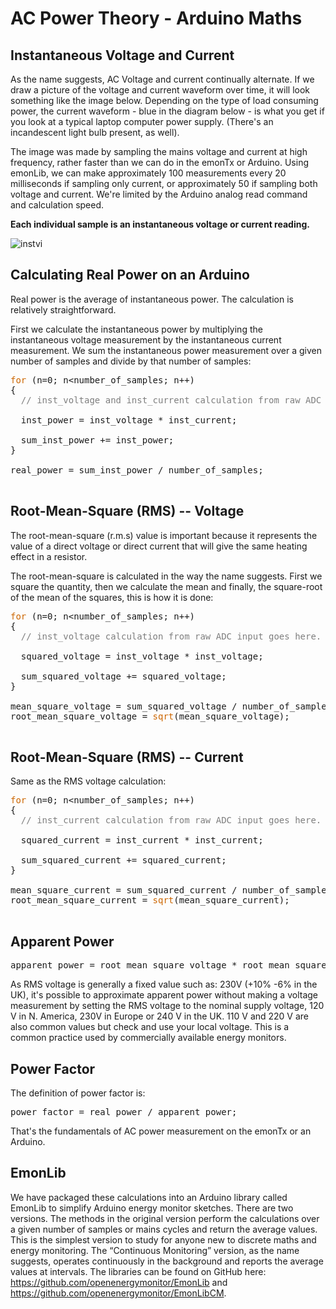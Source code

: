 # AC Power Theory - Arduino Maths

## Instantaneous Voltage and Current

As the name suggests, AC Voltage and current continually alternate. If we draw a picture of the voltage and current waveform over time, it will look something like the image below. Depending on the type of load consuming power, the current waveform - blue in the diagram below - is what you get if you look at a typical laptop computer power supply. (There's an incandescent light bulb present, as well).

The image was made by sampling the mains voltage and current at high frequency, rather faster than we can do in the emonTx or Arduino. Using emonLib, we can make approximately 100 measurements every 20 milliseconds if sampling only current, or approximately 50 if sampling both voltage and current. We're limited by the Arduino analog read command and calculation speed.

**Each individual sample is an instantaneous voltage or current reading.**

![instvi](files/instvi.png)

## Calculating Real Power on an Arduino

Real power is the average of instantaneous power. The calculation is relatively straightforward.

First we calculate the instantaneous power by multiplying the instantaneous voltage measurement by the instantaneous current measurement. We sum the instantaneous power measurement over a given number of samples and divide by that number of samples:

<pre><span style="color: #CC6600;">for</span> (n=0; n&lt;number_of_samples; n++)
{
  <span style="color: #7E7E7E;">// inst_voltage and inst_current calculation from raw ADC input goes here</span>

  inst_power = inst_voltage * inst_current;

  sum_inst_power += inst_power;
}

real_power = sum_inst_power / number_of_samples;

</pre>

## Root-Mean-Square (RMS) -- Voltage

The  root-mean-square (r.m.s) value is important because it represents the value of a direct voltage or direct current that will give the same heating effect in a resistor.

The root-mean-square is calculated in the way the name suggests. First we square the quantity, then we calculate the mean and finally, the square-root of the mean of the squares, this is how it is done:

<pre><span style="color: #CC6600;">for</span> (n=0; n&lt;number_of_samples; n++)
{
  <span style="color: #7E7E7E;">// inst_voltage calculation from raw ADC input goes here.</span>

  squared_voltage = inst_voltage * inst_voltage;

  sum_squared_voltage += squared_voltage;
}

mean_square_voltage = sum_squared_voltage / number_of_samples;
root_mean_square_voltage = <span style="color: #CC6600;">sqrt</span>(mean_square_voltage);
 </pre>

## Root-Mean-Square (RMS) -- Current

Same as the RMS voltage calculation:

<pre><span style="color: #CC6600;">for</span> (n=0; n&lt;number_of_samples; n++)
{
  <span style="color: #7E7E7E;">// inst_current calculation from raw ADC input goes here.</span>

  squared_current = inst_current * inst_current;

  sum_squared_current += squared_current;
}

mean_square_current = sum_squared_current / number_of_samples;
root_mean_square_current = <span style="color: #CC6600;">sqrt</span>(mean_square_current);

</pre>

## Apparent Power

<pre>apparent_power = root_mean_square_voltage * root_mean_square_current;</pre>

As RMS voltage is generally a fixed value such as: 230V (+10% -6% in the UK), it's possible to approximate apparent power without making a voltage measurement by setting the RMS voltage to the nominal supply voltage, 120 V in N. America, 230V in Europe or 240 V in the UK. 110 V and 220 V are also common values but check and use your local voltage. This is a common practice used by commercially available energy monitors.

## Power Factor

The definition of power factor is:

<pre>power_factor = real_power / apparent_power;
</pre>

That's the fundamentals of AC power measurement on the emonTx or an Arduino.

## EmonLib

We have packaged these calculations into an Arduino library called EmonLib to simplify Arduino energy monitor sketches. There are two versions. The methods in the original version perform the calculations over a given number of samples or mains cycles and return the average values. This is the simplest version to study for anyone new to discrete maths and energy monitoring. The “Continuous Monitoring” version, as the name suggests, operates continuously in the background and reports the average values at intervals. The libraries can be found on GitHub here: https://github.com/openenergymonitor/EmonLib and https://github.com/openenergymonitor/EmonLibCM.
